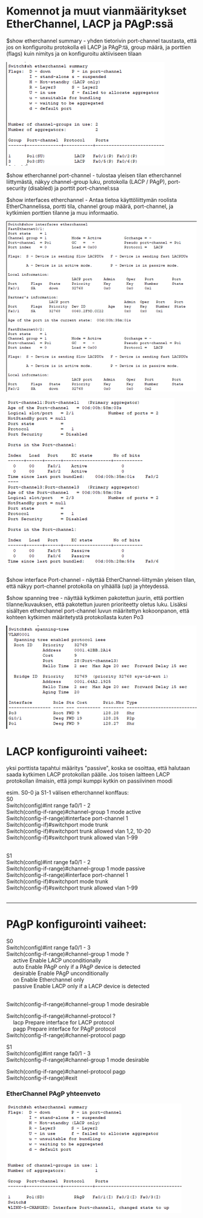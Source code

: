 # Komennot ja muut vianmääritykset EtherChannel, LACP ja PAgP:ssä

$show etherchannel summary -  yhden tietorivin port-channel taustasta, että jos on konfiguroitu protokolla eli LACP ja PAgP:tä, group määrä, ja porttien (flags) kuin nimitys ja on konfiguroitu aktiiviseen tilaan 

![Alt text](images/Etherchannel-summary1.PNG?raw=true)

$show etherchannel port-channel - tulostaa yleisen tilan etherchannel liittymästä, näkyy channel-group luku, protokolla (LACP / PAgP), port-security (disabled) ja porttit port-channel:ssa 

$show interfaces etherchannel - Antaa tietoa käyttöliittymän roolista EtherChannelissa, portti tila, channel group määrä, port-channel, ja kytkimien porttien tilanne ja muu informaatio. 

![Alt text](images/Etherchannel-interfaces-1.PNG?raw=true)

![Alt text](images/Etherchannel-interfaces-2Total.PNG?raw=true)


$show interface Port-channel - näyttää EtherChannel-liittymän yleisen tilan, että näkyy port-channel protokolla on ylhäällä (up) ja yhteydessä.

$show spanning tree - näyttää kytkimen pakotettun juurin, että porttien tilanne/kuvauksen, että pakotettun juuren prioriteetty oletus luku. Lisäksi sisältyen etherchannel port-channel luvun määritettyn kokoonpanon, että kohteen kytkimen määritetystä protokollasta kuten Po3 

![Alt text](images/Etherchannel-STP-status.PNG?raw=true)

# LACP konfigurointi vaiheet:

yksi porttista tapahtui määritys "passive", koska se osoittaa, että halutaan saada kytkimen LACP protokollan päälle. Jos toisen laitteen LACP protokollan ilmaisin, että jompi kumppi kytkin on passiivinen moodi

esim. S0-0 ja S1-1 välisen etherchannel konffaus:
<br>
S0 <br>
Switch(config)#int range fa0/1 - 2 <br>
Switch(config-if-range)#channel-group 1 mode active <br>
Switch(config-if-range)#interface port-channel 1 <br>
Switch(config-if)#switchport mode trunk <br>
Switch(config-if)#switchport trunk allowed vlan 1,2, 10-20 <br>
Switch(config-if)#switchport trunk allowed vlan 1-99  <br><br>

S1 <br> 
Switch(config)#int range fa0/1 - 2 <br> 
Switch(config-if-range)#channel-group 1 mode passive <br>
Switch(config-if-range)#interface port-channel 1 <br>
Switch(config-if)#switchport mode trunk <br>
Switch(config-if)#switchport trunk allowed vlan 1-99 <br><br>

<hr> 

# PAgP konfigurointi vaiheet:

S0<br>
Switch(config)#int range fa0/1 - 3 <br>
Switch(config-if-range)#channel-group 1 mode ? <br>
&emsp; active     Enable LACP unconditionally <br>
&emsp; auto       Enable PAgP only if a PAgP device is detected <br>
&emsp; desirable  Enable PAgP unconditionally <br>
&emsp; on         Enable Etherchannel only <br>
&emsp; passive    Enable LACP only if a LACP device is detected <br> <br>

Switch(config-if-range)#channel-group 1 mode desirable <br>

Switch(config-if-range)#channel-protocol ? <br>
&emsp; lacp  Prepare interface for LACP protocol <br>
&emsp; pagp  Prepare interface for PAgP protocol <br>
Switch(config-if-range)#channel-protocol pagp <br>

S1 <br>
Switch(config)#int range fa0/1 - 3 <br>
Switch(config-if-range)#channel-group 1 mode desirable <br>

Switch(config-if-range)#channel-protocol pagp <br>
Switch(config-if-range)#exit <br>
 
<h3> EtherChannel PAgP yhteenveto </h3>

![Alt text](images/EtherChannel-pagp-conf-3Summary.PNG?raw=true)

